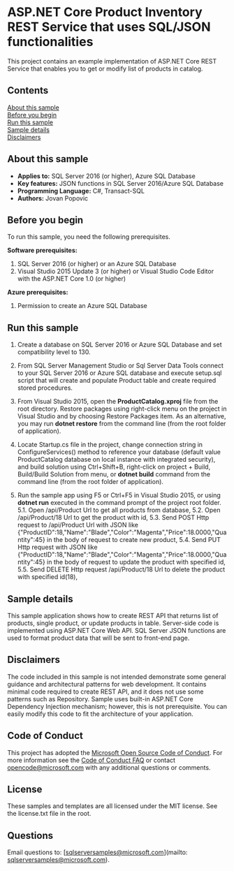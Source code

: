 # ASP.NET Core Product Inventory REST Service that uses SQL/JSON functionalities 

This project contains an example implementation of ASP.NET Core REST Service that enables you to get or modify list of products in catalog.

## Contents

[About this sample](#about-this-sample)<br/>
[Before you begin](#before-you-begin)<br/>
[Run this sample](#run-this-sample)<br/>
[Sample details](#sample-details)<br/>
[Disclaimers](#disclaimers)<br/>

<a name=about-this-sample></a>

## About this sample

- **Applies to:** SQL Server 2016 (or higher), Azure SQL Database
- **Key features:** JSON functions in SQL Server 2016/Azure SQL Database
- **Programming Language:** C#, Transact-SQL
- **Authors:** Jovan Popovic

<a name=before-you-begin></a>

## Before you begin

To run this sample, you need the following prerequisites.

**Software prerequisites:**

1. SQL Server 2016 (or higher) or an Azure SQL Database
2. Visual Studio 2015 Update 3 (or higher) or Visual Studio Code Editor with the ASP.NET Core 1.0 (or higher)

**Azure prerequisites:**

1. Permission to create an Azure SQL Database

<a name=run-this-sample></a>

## Run this sample

1. Create a database on SQL Server 2016 or Azure SQL Database and set compatibility level to 130.

2. From SQL Server Management Studio or Sql Server Data Tools connect to your SQL Server 2016 or Azure SQL database and execute setup.sql script that will create and populate Product table and create required stored procedures.

3. From Visual Studio 2015, open the **ProductCatalog.xproj** file from the root directory. Restore packages using right-click menu on the project in Visual Studio and by choosing Restore Packages item. As an alternative, you may run **dotnet restore** from the command line (from the root folder of application).

4. Locate Startup.cs file in the project, change connection string in ConfigureServices() method to reference your database (default value ProductCatalog database on local instance with integrated security), and build solution using Ctrl+Shift+B, right-click on project + Build, Build/Build Solution from menu, or **dotnet build** command from the command line (from the root folder of application).

5. Run the sample app using F5 or Ctrl+F5 in Visual Studio 2015, or using **dotnet run** executed in the command prompt of the project root folder.  
5.1. Open /api/Product Url to get all products from database,
5.2. Open /api/Product/18 Url to get the product with id,
5.3. Send POST Http request to /api/Product Url with JSON like {"ProductID":18,"Name":"Blade","Color":"Magenta","Price":18.0000,"Quantity":45} in the body of request to create new product,
5.4. Send PUT Http request with JSON like {"ProductID":18,"Name":"Blade","Color":"Magenta","Price":18.0000,"Quantity":45} in the body of request to update the product with specified id,
5.5. Send DELETE Http request /api/Product/18 Url to delete the product with specified id(18),

<a name=sample-details></a>

## Sample details

This sample application shows how to create REST API that returns list of products, single product, or update products in table.
Server-side code is implemented using ASP.NET Core Web API.
SQL Server JSON functions are used to format product data that will be sent to front-end page.

<a name=disclaimers></a>

## Disclaimers
The code included in this sample is not intended demonstrate some general guidance and architectural patterns for web development. It contains minimal code required to create REST API, and it does not use some patterns such as Repository. Sample uses built-in ASP.NET Core Dependency Injection mechanism; however, this is not prerequisite.
You can easily modify this code to fit the architecture of your application.

<a name=related-links></a>

## Code of Conduct
This project has adopted the [Microsoft Open Source Code of Conduct](https://opensource.microsoft.com/codeofconduct/). For more information see the [Code of Conduct FAQ](https://opensource.microsoft.com/codeofconduct/faq/) or contact [opencode@microsoft.com](mailto:opencode@microsoft.com) with any additional questions or comments.

## License
These samples and templates are all licensed under the MIT license. See the license.txt file in the root.

## Questions
Email questions to: [sqlserversamples@microsoft.com](mailto: sqlserversamples@microsoft.com).